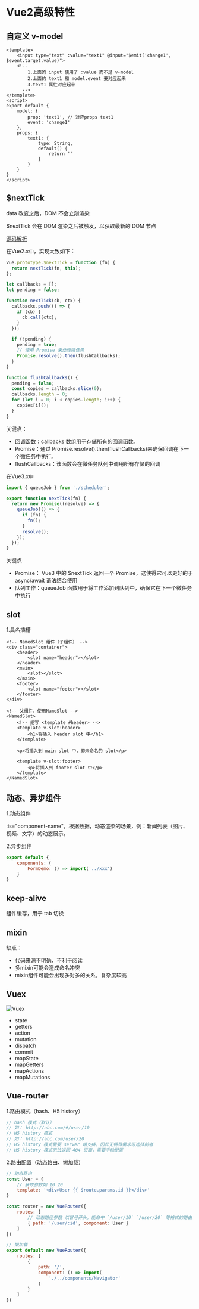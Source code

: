 # Vue2高级特性
## 自定义 v-model
```vue
<template>
    <input type="text" :value="text1" @input="$emit('change1', $event.target.value)">
    <!-- 
        1.上面的 input 使用了 :value 而不是 v-model
        2.上面的 text1 和 model.event 要对应起来
        3.text1 属性对应起来
      -->
</template>
<script>
export default {
    model: {
        prop: 'text1', // 对应props text1
        event: 'change1'    
    },
    props: {
        text1: {
            type: String,
            default() {
                return ''            
            }        
        }   
    }
}
</script>
```

## $nextTick

data 改变之后，DOM 不会立刻渲染

$nextTick 会在 DOM 渲染之后被触发，以获取最新的 DOM 节点

[源码解析](https://zhuanlan.zhihu.com/p/83218117)

在Vue2.x中，实现大致如下：
```js
Vue.prototype.$nextTick = function (fn) {
  return nextTick(fn, this);
};

let callbacks = [];
let pending = false;

function nextTick(cb, ctx) {
  callbacks.push(() => {
    if (cb) {
      cb.call(ctx);
    }
  });

  if (!pending) {
    pending = true;
    // 使用 Promise 来处理微任务
    Promise.resolve().then(flushCallbacks);
  }
}

function flushCallbacks() {
  pending = false;
  const copies = callbacks.slice(0);
  callbacks.length = 0;
  for (let i = 0; i < copies.length; i++) {
    copies[i]();
  }
}
```

关键点：
- 回调函数：callbacks 数组用于存储所有的回调函数。
- Promise：通过 Promise.resolve().then(flushCallbacks)来确保回调在下一个微任务中执行。
- flushCallbacks：该函数会在微任务队列中调用所有存储的回调

在Vue3.x中
```js
import { queueJob } from './scheduler';

export function nextTick(fn) {
  return new Promise((resolve) => {
    queueJob(() => {
      if (fn) {
        fn();
      }
      resolve();
    });
  });
}
```
关键点
- Promise： Vue3 中的 $nextTick 返回一个 Promise，这使得它可以更好的于 async/await 语法结合使用
- 队列工作：queueJob 函数用于将工作添加到队列中，确保它在下一个微任务中执行

## slot
1.具名插槽
```vue
<!-- NamedSlot 组件（子组件） -->
<div class="container">
    <header>
        <slot name="header"></slot>
    </header>
    <main>
        <slot></slot>
    </main>
    <footer>
        <slot name="footer"></slot>
    </footer>
</div>

<!-- 父组件，使用NameSlot -->
<NamedSlot>
    <!-- 缩写 <template #header> -->
    <template v-slot:header>
        <h1>将插入 header slot 中</h1>
    </template>
    
    <p>将插入到 main slot 中，即未命名的 slot</p>
    
    <template v-slot:footer>
        <p>将插入到 footer slot 中</p>
    </template>
</NamedSlot>
```

## 动态、异步组件
1.动态组件

:is="component-name"，根据数据，动态渲染的场景，例：新闻列表（图片、视频、文字）的动态展示。

2.异步组件
```js
export default {
    components: {
        FormDemo: () => import('../xxx')    
    }
}
```

## keep-alive
组件缓存，用于 tab 切换

## mixin
缺点：
- 代码来源不明确，不利于阅读
- 多mixin可能会造成命名冲突
- mixin组件可能会出现多对多的关系，复杂度较高

## Vuex
![Vuex](/images/vue/vuex.png)
- state
- getters
- action
- mutation
- dispatch
- commit
- mapState
- mapGetters
- mapActions
- mapMutations

## Vue-router
1.路由模式（hash、H5 history）
```js
// hash 模式（默认）
// 如： http://abc.com/#/user/10
// H5 history 模式
// 如： http://abc.com/user/20
// H5 history 模式需要 server 端支持，因此无特殊需求可选择前者
// H5 history 模式无法返回 404 页面，需要手动配置
```

2.路由配置（动态路由、懒加载）
```js
// 动态路由
const User = {
    // 获取参数如 10 20 
    template: '<div>User {{ $route.params.id }}</div>'
}

const router = new VueRouter({
    routes: [
        // 动态路径参数 以冒号开头。能命中 `/user/10` `/user/20` 等格式的路由
        { path: '/user/:id', component: User }    
    ]
})

// 懒加载
export default new VueRouter({
    routes: [
        {
            path: '/',
            component: () => import(
                './../components/Navigator'            
            )        
        }    
    ]
})
```
